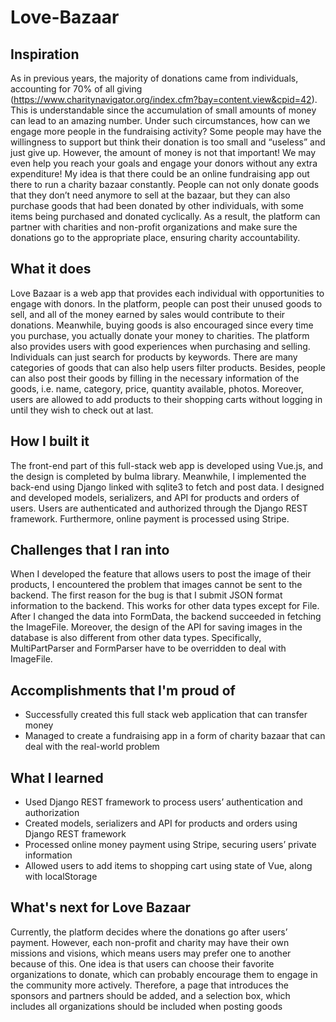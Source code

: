 # Love-Bazaar
## Inspiration
As in previous years, the majority of donations came from individuals, accounting for 70% of all giving (https://www.charitynavigator.org/index.cfm?bay=content.view&cpid=42). This is understandable since the accumulation of small amounts of money can lead to an amazing number. Under such circumstances, how can we engage more people in the fundraising activity? Some people may have the willingness to support but think their donation is too small and “useless” and just give up. However, the amount of money is not that important! We may even help you reach your goals and engage your donors without any extra expenditure!
My idea is that there could be an online fundraising app out there to run a charity bazaar constantly. People can not only donate goods that they don’t need anymore to sell at the bazaar, but they can also purchase goods that had been donated by other individuals, with some items being purchased and donated cyclically. As a result, the platform can partner with charities and non-profit organizations and make sure the donations go to the appropriate place, ensuring charity accountability. 

## What it does
Love Bazaar is a web app that provides each individual with opportunities to engage with donors. In the platform, people can post their unused goods to sell, and all of the money earned by sales would contribute to their donations. Meanwhile, buying goods is also encouraged since every time you purchase, you actually donate your money to charities. 
The platform also provides users with good experiences when purchasing and selling. Individuals can just search for products by keywords. There are many categories of goods that can also help users filter products. Besides, people can also post their goods by filling in the necessary information of the goods, i.e. name, category, price, quantity available, photos. Moreover, users are allowed to add products to their shopping carts without logging in until they wish to check out at last. 

## How I built it
The front-end part of this full-stack web app is developed using Vue.js, and the design is completed by bulma library. Meanwhile, I implemented the back-end using Django linked with sqlite3 to fetch and post data. I designed and developed models, serializers, and API for products and orders of users. Users are authenticated and authorized through the Django REST framework. Furthermore, online payment is processed using Stripe. 

## Challenges that I ran into
When I developed the feature that allows users to post the image of their products, I encountered the problem that images cannot be sent to the backend. The first reason for the bug is that I submit JSON format information to the backend. This works for other data types except for File. After I changed the data into FormData, the backend succeeded in fetching the ImageFile. Moreover, the design of the API for saving images in the database is also different from other data types. Specifically, MultiPartParser and FormParser have to be overridden to deal with ImageFile. 

## Accomplishments that I'm proud of
- Successfully created this full stack web application that can transfer money
- Managed to create a fundraising app in a form of charity bazaar that can deal with the real-world problem

## What I learned
- Used Django REST framework to process users’ authentication and authorization
- Created models, serializers and API for products and orders using Django REST framework
- Processed online money payment using Stripe, securing users’ private information
- Allowed users to add items to shopping cart using state of Vue, along with localStorage

## What's next for Love Bazaar
Currently, the platform decides where the donations go after users’ payment. However, each non-profit and charity may have their own missions and visions, which means users may prefer one to another because of this. One idea is that users can choose their favorite organizations to donate, which can probably encourage them to engage in the community more actively. Therefore, a page that introduces the sponsors and partners should be added, and a selection box, which includes all organizations should be included when posting goods
